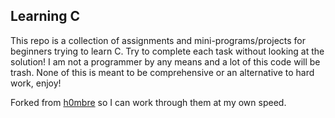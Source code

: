 ## Learning C
This repo is a collection of assignments and mini-programs/projects for beginners trying to learn C. Try to complete each task without looking at the solution! I am not a programmer by any means and a lot of this code will be trash. None of this is meant to be comprehensive or an alternative to hard work, enjoy!

Forked from <a href="https://twitter.com/h0mbre_">h0mbre</a> so I can work through them at my own speed. 
